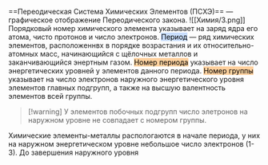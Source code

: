 ==Переодическая Система Химических Элементов (ПСХЭ)== — графическое отображение Переодического закона.
![[Химия/3.png]]
Порядковый номер химического элемента указывает на заряд ядра его атома, чисто протонов и число электронов.
<mark style="background: #ADCCFFA6;">Период</mark> — ряд химических элементов, расположеннвх в порядке возрастания и их относительно-атомных масс, начинающийся с щёлочных металлов и заканчивающийся энертным газом.
<mark style="background: #FFB86CA6;">Номер периода</mark> указывает на число энергетических уровней у элементов данного периода.
<mark style="background: #FFB86CA6;">Номер группы</mark> указывает на число электронов наружного энергетического уровня элементов главных подгрупп, а также на высшую валентность элементов всей группы.

>[!warning] У элементов побочных подгрупп число элетронов на наружном уровне не совпадает с номером группы.

Химические элементы-металлы распологаются в начале периода, у них на наружном энергетическом уровне небольшое число электронов (1-3). До завершения наружного уровня 